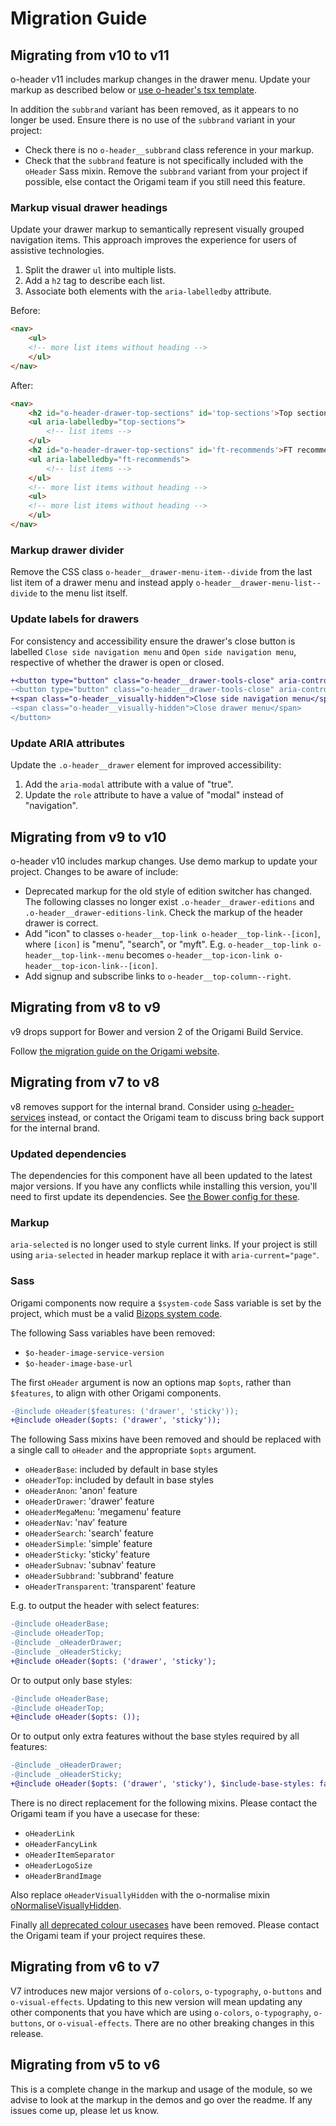 # Migration Guide

## Migrating from v10 to v11

o-header v11 includes markup changes in the drawer menu. Update your markup as described below or [use o-header's tsx template](https://github.com/Financial-Times/origami/tree/main/components/o-header/src/tsx).

In addition the `subbrand` variant has been removed, as it appears to no longer be used. Ensure there is no use of the `subbrand` variant in your project:
- Check there is no `o-header__subbrand` class reference in your markup.
- Check that the `subbrand` feature is not specifically included with the `oHeader` Sass mixin.
Remove the `subbrand` variant from your project if possible, else contact the Origami team if you still need this feature.
### Markup visual drawer headings

Update your drawer markup to semantically represent visually grouped navigation items. This approach improves the experience for users of assistive technologies.

1. Split the drawer `ul` into multiple lists.
2. Add a `h2` tag to describe each list.
3. Associate both elements with the `aria-labelledby` attribute.

Before:
```html
<nav>
	<ul>
	<!-- more list items without heading -->
	</ul>
</nav>
```

After:
```html
<nav>
	<h2 id="o-header-drawer-top-sections" id='top-sections'>Top sections</h2>
	<ul aria-labelledby="top-sections">
	    <!-- list items -->
	</ul>
	<h2 id="o-header-drawer-top-sections" id='ft-recommends'>FT recommends</h2>
	<ul aria-labelledby="ft-recommends">
	    <!-- list items -->
	</ul>
	<!-- more list items without heading -->
	<ul>
	<!-- more list items without heading -->
	</ul>
</nav>
```

### Markup drawer divider

Remove the CSS class `o-header__drawer-menu-item--divide` from the last list item of a drawer menu and instead apply `o-header__drawer-menu-list--divide` to the menu list itself.

### Update labels for drawers

For consistency and accessibility ensure the drawer's close button is labelled `Close side navigation menu` and `Open side navigation menu`, respective of whether the drawer is open or closed.

```diff
+<button type="button" class="o-header__drawer-tools-close" aria-controls="o-header-drawer" title="Close side navigation menu">
-<button type="button" class="o-header__drawer-tools-close" aria-controls="o-header-drawer" title="Close drawer menu">
+<span class="o-header__visually-hidden">Close side navigation menu</span>
-<span class="o-header__visually-hidden">Close drawer menu</span>
</button>
```

### Update ARIA attributes

Update the `.o-header__drawer` element for improved accessibility:

1. Add the `aria-modal` attribute with a value of "true".
2. Update the `role` attribute to have a value of "modal" instead of "navigation".

## Migrating from v9 to v10

o-header v10 includes markup changes. Use demo markup to update your project. Changes to be aware of include:
- Deprecated markup for the old style of edition switcher has changed. The following classes no longer exist `.o-header__drawer-editions` and `.o-header__drawer-editions-link`. Check the markup of the header drawer is correct.
- Add "icon" to classes `o-header__top-link o-header__top-link--[icon]`, where `[icon]` is "menu", "search", or "myft". E.g. `o-header__top-link o-header__top-link--menu` becomes `o-header__top-icon-link o-header__top-icon-link--[icon]`.
- Add signup and subscribe links to `o-header__top-column--right`.
## Migrating from v8 to v9

v9 drops support for Bower and version 2 of the Origami Build Service.

Follow [the migration guide on the Origami website](https://origami.ft.com/documentation/tutorials/bower-to-npm/).


## Migrating from v7 to v8

v8 removes support for the internal brand. Consider using [o-header-services](https://github.com/Financial-Times/o-header-services) instead, or contact the Origami team to discuss bring back support for the internal brand.

### Updated dependencies

The dependencies for this component have all been updated to the latest major versions.
If you have any conflicts while installing this version, you'll need to first update
its dependencies. See [the Bower config for these](./bower.json).

### Markup

`aria-selected` is no longer used to style current links. If your project is still using `aria-selected` in header markup replace it with `aria-current="page"`.

### Sass

Origami components now require a `$system-code` Sass variable is set by the project, which must be a valid [Bizops system code](https://biz-ops.in.ft.com/list/Systems).

The following Sass variables have been removed:
- `$o-header-image-service-version`
- `$o-header-image-base-url`

The first `oHeader` argument is now an options map `$opts`, rather than `$features`, to align with other Origami components.

```diff
-@include oHeader($features: ('drawer', 'sticky'));
+@include oHeader($opts: ('drawer', 'sticky'));
```

The following Sass mixins have been removed and should be replaced with a single call to `oHeader` and the appropriate `$opts` argument.

- `oHeaderBase`: included by default in base styles
- `oHeaderTop`: included by default in base styles
- `oHeaderAnon`: 'anon' feature
- `oHeaderDrawer`: 'drawer' feature
- `oHeaderMegaMenu`: 'megamenu' feature
- `oHeaderNav`: 'nav' feature
- `oHeaderSearch`: 'search' feature
- `oHeaderSimple`: 'simple' feature
- `oHeaderSticky`: 'sticky' feature
- `oHeaderSubnav`: 'subnav' feature
- `oHeaderSubbrand`: 'subbrand' feature
- `oHeaderTransparent`: 'transparent' feature

E.g. to output the header with select features:
```diff
-@include oHeaderBase;
-@include oHeaderTop;
-@include _oHeaderDrawer;
-@include _oHeaderSticky;
+@include oHeader($opts: ('drawer', 'sticky');
```

Or to output only base styles:
```diff
-@include oHeaderBase;
-@include oHeaderTop;
+@include oHeader($opts: ());
```

Or to output only extra features without the base styles required by all features:
```diff
-@include _oHeaderDrawer;
-@include _oHeaderSticky;
+@include oHeader($opts: ('drawer', 'sticky'), $include-base-styles: false);
```

There is no direct replacement for the following mixins. Please contact the Origami team if you have a usecase for these:
- `oHeaderLink`
- `oHeaderFancyLink`
- `oHeaderItemSeparator`
- `oHeaderLogoSize`
- `oHeaderBrandImage`

Also replace `oHeaderVisuallyHidden` with the o-normalise mixin [oNormaliseVisuallyHidden](https://registry.origami.ft.com/components/o-normalise/sassdoc).

Finally [all deprecated colour usecases](https://github.com/Financial-Times/o-header/blob/v7.8.12/src/scss/_deprecated.scss) have been removed. Please contact the Origami team if your project requires these.

## Migrating from v6 to v7

V7 introduces new major versions of `o-colors`, `o-typography`, `o-buttons` and `o-visual-effects`. Updating to this new version will mean updating any other components that you have which are using `o-colors`, `o-typography`, `o-buttons`, or `o-visual-effects`. There are no other breaking changes in this release.

## Migrating from v5 to v6

This is a complete change in the markup and usage of the module, so we advise to look at the markup in the demos and go over the readme. If any issues come up, please let us know.
